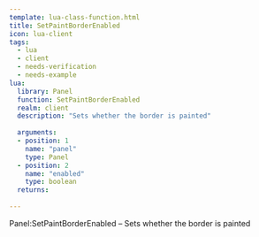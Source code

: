 ```yaml
---
template: lua-class-function.html
title: SetPaintBorderEnabled
icon: lua-client
tags:
  - lua
  - client
  - needs-verification
  - needs-example
lua:
  library: Panel
  function: SetPaintBorderEnabled
  realm: client
  description: "Sets whether the border is painted"
  
  arguments:
  - position: 1
    name: "panel"
    type: Panel
  - position: 2
    name: "enabled"
    type: boolean
  returns:
    
---
```


<div class="lua__search__keywords">
Panel:SetPaintBorderEnabled &#x2013; Sets whether the border is painted
</div>
